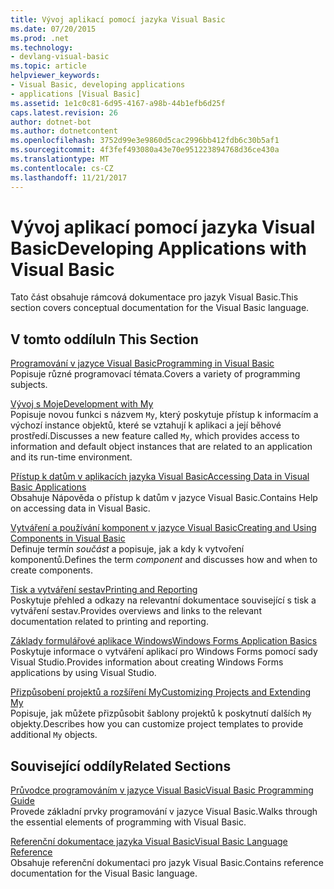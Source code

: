 ```yaml
---
title: Vývoj aplikací pomocí jazyka Visual Basic
ms.date: 07/20/2015
ms.prod: .net
ms.technology:
- devlang-visual-basic
ms.topic: article
helpviewer_keywords:
- Visual Basic, developing applications
- applications [Visual Basic]
ms.assetid: 1e1c0c81-6d95-4167-a98b-44b1efb6d25f
caps.latest.revision: 26
author: dotnet-bot
ms.author: dotnetcontent
ms.openlocfilehash: 3752d99e3e9860d5cac2996bb412fdb6c30b5af1
ms.sourcegitcommit: 4f3fef493080a43e70e951223894768d36ce430a
ms.translationtype: MT
ms.contentlocale: cs-CZ
ms.lasthandoff: 11/21/2017
---
```

# <a name="developing-applications-with-visual-basic"></a><span data-ttu-id="77bb1-102">Vývoj aplikací pomocí jazyka Visual Basic</span><span class="sxs-lookup"><span data-stu-id="77bb1-102">Developing Applications with Visual Basic</span></span>
<span data-ttu-id="77bb1-103">Tato část obsahuje rámcová dokumentace pro jazyk Visual Basic.</span><span class="sxs-lookup"><span data-stu-id="77bb1-103">This section covers conceptual documentation for the Visual Basic language.</span></span>  
  
## <a name="in-this-section"></a><span data-ttu-id="77bb1-104">V tomto oddílu</span><span class="sxs-lookup"><span data-stu-id="77bb1-104">In This Section</span></span>  
 [<span data-ttu-id="77bb1-105">Programování v jazyce Visual Basic</span><span class="sxs-lookup"><span data-stu-id="77bb1-105">Programming in Visual Basic</span></span>](../../visual-basic/developing-apps/programming/index.md)  
 <span data-ttu-id="77bb1-106">Popisuje různé programovací témata.</span><span class="sxs-lookup"><span data-stu-id="77bb1-106">Covers a variety of programming subjects.</span></span>  
  
 [<span data-ttu-id="77bb1-107">Vývoj s Moje</span><span class="sxs-lookup"><span data-stu-id="77bb1-107">Development with My</span></span>](../../visual-basic/developing-apps/development-with-my/index.md)  
 <span data-ttu-id="77bb1-108">Popisuje novou funkci s názvem `My`, který poskytuje přístup k informacím a výchozí instance objektů, které se vztahují k aplikaci a její běhové prostředí.</span><span class="sxs-lookup"><span data-stu-id="77bb1-108">Discusses a new feature called `My`, which provides access to information and default object instances that are related to an application and its run-time environment.</span></span>  
  
 [<span data-ttu-id="77bb1-109">Přístup k datům v aplikacích jazyka Visual Basic</span><span class="sxs-lookup"><span data-stu-id="77bb1-109">Accessing Data in Visual Basic Applications</span></span>](../../visual-basic/developing-apps/accessing-data.md)  
 <span data-ttu-id="77bb1-110">Obsahuje Nápověda o přístup k datům v jazyce Visual Basic.</span><span class="sxs-lookup"><span data-stu-id="77bb1-110">Contains Help on accessing data in Visual Basic.</span></span>  
  
 [<span data-ttu-id="77bb1-111">Vytváření a používání komponent v jazyce Visual Basic</span><span class="sxs-lookup"><span data-stu-id="77bb1-111">Creating and Using Components in Visual Basic</span></span>](../../visual-basic/developing-apps/creating-and-using-components.md)  
 <span data-ttu-id="77bb1-112">Definuje termín *součást* a popisuje, jak a kdy k vytvoření komponentů.</span><span class="sxs-lookup"><span data-stu-id="77bb1-112">Defines the term *component* and discusses how and when to create components.</span></span>  
  
 [<span data-ttu-id="77bb1-113">Tisk a vytváření sestav</span><span class="sxs-lookup"><span data-stu-id="77bb1-113">Printing and Reporting</span></span>](../../visual-basic/developing-apps/printing/printing-and-reporting.md)  
 <span data-ttu-id="77bb1-114">Poskytuje přehled a odkazy na relevantní dokumentace související s tisk a vytváření sestav.</span><span class="sxs-lookup"><span data-stu-id="77bb1-114">Provides overviews and links to the relevant documentation related to printing and reporting.</span></span>  
  
 [<span data-ttu-id="77bb1-115">Základy formulářové aplikace Windows</span><span class="sxs-lookup"><span data-stu-id="77bb1-115">Windows Forms Application Basics</span></span>](../../visual-basic/developing-apps/windows-forms/windows-forms-application-basics.md)  
 <span data-ttu-id="77bb1-116">Poskytuje informace o vytváření aplikací pro Windows Forms pomocí sady Visual Studio.</span><span class="sxs-lookup"><span data-stu-id="77bb1-116">Provides information about creating Windows Forms applications by using Visual Studio.</span></span>  
  
 [<span data-ttu-id="77bb1-117">Přizpůsobení projektů a rozšíření My</span><span class="sxs-lookup"><span data-stu-id="77bb1-117">Customizing Projects and Extending My</span></span>](../../visual-basic/developing-apps/customizing-extending-my/customizing-projects-and-extending-my.md)  
 <span data-ttu-id="77bb1-118">Popisuje, jak můžete přizpůsobit šablony projektů k poskytnutí dalších `My` objekty.</span><span class="sxs-lookup"><span data-stu-id="77bb1-118">Describes how you can customize project templates to provide additional `My` objects.</span></span>  
  
## <a name="related-sections"></a><span data-ttu-id="77bb1-119">Související oddíly</span><span class="sxs-lookup"><span data-stu-id="77bb1-119">Related Sections</span></span>  
 [<span data-ttu-id="77bb1-120">Průvodce programováním v jazyce Visual Basic</span><span class="sxs-lookup"><span data-stu-id="77bb1-120">Visual Basic Programming Guide</span></span>](../../visual-basic/programming-guide/index.md)  
 <span data-ttu-id="77bb1-121">Provede základní prvky programování v jazyce Visual Basic.</span><span class="sxs-lookup"><span data-stu-id="77bb1-121">Walks through the essential elements of programming with Visual Basic.</span></span>  
  
 [<span data-ttu-id="77bb1-122">Referenční dokumentace jazyka Visual Basic</span><span class="sxs-lookup"><span data-stu-id="77bb1-122">Visual Basic Language Reference</span></span>](../../visual-basic/language-reference/index.md)  
 <span data-ttu-id="77bb1-123">Obsahuje referenční dokumentaci pro jazyk Visual Basic.</span><span class="sxs-lookup"><span data-stu-id="77bb1-123">Contains reference documentation for the Visual Basic language.</span></span>
